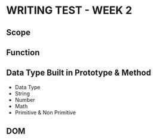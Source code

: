 # WRITING TEST - WEEK 2
## Scope

## Function

## Data Type Built in Prototype & Method
* Data Type
* String
* Number
* Math
* Primitive & Non Primitive

## DOM
